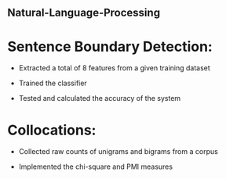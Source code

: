 ## Natural-Language-Processing


# Sentence Boundary Detection:

* Extracted a total of 8 features from a given training dataset

* Trained the classifier

* Tested and calculated the accuracy of the system 

# Collocations:

* Collected raw counts of unigrams and bigrams from a corpus

* Implemented the chi-square and PMI measures



